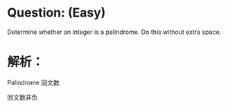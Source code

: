 # Question: (Easy)

Determine whether an integer is a palindrome. Do this without extra space.

# 解析：

Palindrome 回文数

回文数非负